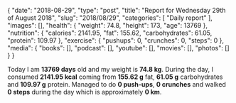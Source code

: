 {
    "date": "2018-08-29",
    "type": "post",
    "title": "Report for Wednesday 29th of August 2018",
    "slug": "2018\/08\/29",
    "categories": [
        "Daily report"
    ],
    "images": [],
    "health": {
        "weight": 74.8,
        "height": 173,
        "age": 13769
    },
    "nutrition": {
        "calories": 2141.95,
        "fat": 155.62,
        "carbohydrates": 61.05,
        "protein": 109.97
    },
    "exercise": {
        "pushups": 0,
        "crunches": 0,
        "steps": 0
    },
    "media": {
        "books": [],
        "podcast": [],
        "youtube": [],
        "movies": [],
        "photos": []
    }
}

Today I am <strong>13769 days</strong> old and my weight is <strong>74.8 kg</strong>. During the day, I consumed <strong>2141.95 kcal</strong> coming from <strong>155.62 g</strong> fat, <strong>61.05 g</strong> carbohydrates and <strong>109.97 g</strong> protein. Managed to do <strong>0 push-ups</strong>, <strong>0 crunches</strong> and walked <strong>0 steps</strong> during the day which is approximately <strong>0 km</strong>.